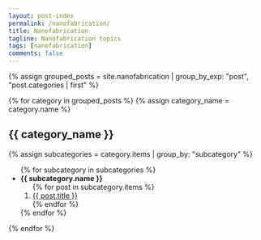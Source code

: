 ```yaml
---
layout: post-index
permalink: /nanofabrication/
title: Nanofabrication
tagline: Nanofabrication topics
tags: [nanofabrication]
comments: false
---
```


{% assign grouped_posts = site.nanofabrication | group_by_exp: "post", "post.categories | first" %}

{% for category in grouped_posts %}
  {% assign category_name = category.name %}
  <h2>{{ category_name }}</h2>

  {% assign subcategories = category.items | group_by: "subcategory" %}

  <ul>
    {% for subcategory in subcategories %}
      <li><strong>{{ subcategory.name }}</strong>
        <ol>
          {% for post in subcategory.items %}
            <li><a href="{{ post.url }}">{{ post.title }}</a></li>
          {% endfor %}
        </ol>
      </li>
    {% endfor %}
  </ul>
{% endfor %}

